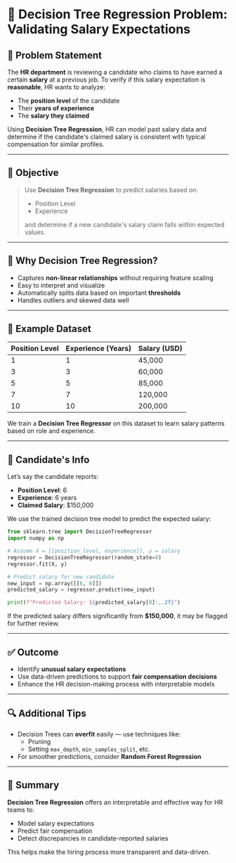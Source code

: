 # 🌳 Decision Tree Regression Problem: Validating Salary Expectations

## 🧩 Problem Statement

The **HR department** is reviewing a candidate who claims to have earned a certain **salary** at a previous job. To verify if this salary expectation is **reasonable**, HR wants to analyze:

- The **position level** of the candidate
- Their **years of experience**
- The **salary they claimed**

Using **Decision Tree Regression**, HR can model past salary data and determine if the candidate's claimed salary is consistent with typical compensation for similar profiles.

---

## 🎯 Objective

> Use **Decision Tree Regression** to predict salaries based on:
> - Position Level  
> - Experience  
>
> and determine if a new candidate's salary claim falls within expected values.

---

## 🌳 Why Decision Tree Regression?

- Captures **non-linear relationships** without requiring feature scaling
- Easy to interpret and visualize
- Automatically splits data based on important **thresholds**
- Handles outliers and skewed data well

---

## 🧪 Example Dataset

| Position Level | Experience (Years) | Salary (USD) |
|----------------|--------------------|--------------|
| 1              | 1                  | 45,000       |
| 3              | 3                  | 60,000       |
| 5              | 5                  | 85,000       |
| 7              | 7                  | 120,000      |
| 10             | 10                 | 200,000      |

We train a **Decision Tree Regressor** on this dataset to learn salary patterns based on role and experience.

---

## 👤 Candidate's Info

Let’s say the candidate reports:
- **Position Level**: 6  
- **Experience**: 6 years  
- **Claimed Salary**: $150,000

We use the trained decision tree model to predict the expected salary:

```python
from sklearn.tree import DecisionTreeRegressor
import numpy as np

# Assume X = [[position_level, experience]], y = salary
regressor = DecisionTreeRegressor(random_state=0)
regressor.fit(X, y)

# Predict salary for new candidate
new_input = np.array([[6, 6]])
predicted_salary = regressor.predict(new_input)

print(f"Predicted Salary: ${predicted_salary[0]:,.2f}")
```

If the predicted salary differs significantly from **$150,000**, it may be flagged for further review.

---

## ✅ Outcome

- Identify **unusual salary expectations**
- Use data-driven predictions to support **fair compensation decisions**
- Enhance the HR decision-making process with interpretable models

---

## 🔍 Additional Tips

- Decision Trees can **overfit** easily — use techniques like:
  - Pruning
  - Setting `max_depth`, `min_samples_split`, etc.
- For smoother predictions, consider **Random Forest Regression**

---

## 🧠 Summary

**Decision Tree Regression** offers an interpretable and effective way for HR teams to:

- Model salary expectations
- Predict fair compensation
- Detect discrepancies in candidate-reported salaries

This helps make the hiring process more transparent and data-driven.

